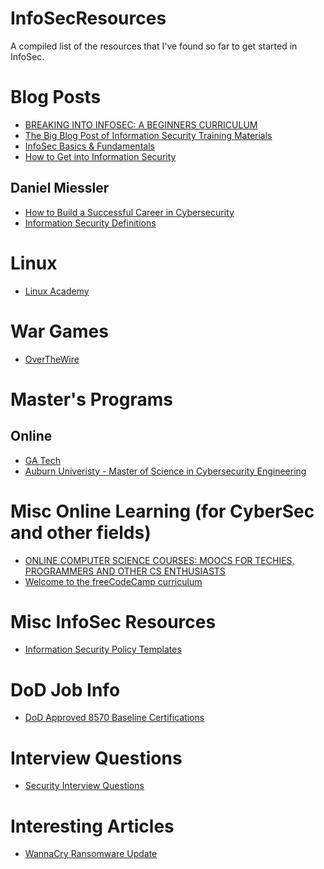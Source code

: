 # InfoSecResources
A compiled list of the resources that I've found so far to get started in InfoSec.

# Blog Posts
* [BREAKING INTO INFOSEC: A BEGINNERS CURRICULUM](https://s3ctur.wordpress.com/2017/06/19/breaking-into-infosec-a-beginners-curriculum/)
* [The Big Blog Post of Information Security Training Materials](https://medium.com/@deusexmachina667/the-big-blog-post-of-information-security-training-materials-ad9572223fcd)
* [InfoSec Basics & Fundamentals](https://www.blackhillsinfosec.com/basics-fundamentals/)
* [How to Get into Information Security](https://www.blackhillsinfosec.com/get-information-security/)

## Daniel Miessler
* [How to Build a Successful Career in Cybersecurity](https://danielmiessler.com/blog/build-successful-infosec-career/#gs.DtVCbbw)
* [Information Security Definitions](https://danielmiessler.com/study/information-security-definitions/)

# Linux
* [Linux Academy](https://linuxacademy.com)

# War Games
* [OverTheWire](http://overthewire.org/wargames/)

# Master's Programs
## Online
* [GA Tech](https://pe.gatech.edu/degrees/cybersecurity?section=curriculum)
* [Auburn Univeristy - Master of Science in Cybersecurity Engineering](http://www.eng.auburn.edu/program/master-of-science-cybersecurity-engineering.html)

# Misc Online Learning (for CyberSec and other fields)
* [ONLINE COMPUTER SCIENCE COURSES:
MOOCS FOR TECHIES, PROGRAMMERS AND OTHER CS ENTHUSIASTS](https://www.computerscienceonline.org/courses/)
* [Welcome to the freeCodeCamp curriculum](https://learn.freecodecamp.org)

# Misc InfoSec Resources
* [Information Security Policy Templates](https://www.sans.org/security-resources/policies)

# DoD Job Info
* [DoD Approved 8570 Baseline Certifications](https://iase.disa.mil/iawip/pages/iabaseline.aspx)

# Interview Questions
* [Security Interview Questions](https://web.archive.org/web/20110904025959/http:/www.isdpodcast.com/resources/security-interview-questions)

# Interesting Articles
* [WannaCry Ransomware Update](https://seniordba.wordpress.com/2018/09/10/wannacry-update/)
